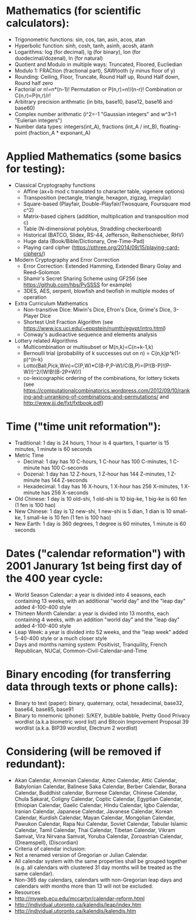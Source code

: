 # Mathematics (for scientific calculators):
* Trigonometric functions: sin, cos, tan, asin, acos, atan
* Hyperbolic function: sinh, cosh, tanh, asinh, acosh, atanh
* Logarithms: log (for decimal), lg (for binary), lon (for duodecimal/dozenal), ln (for natural)
* Quotient and Modulo in multiple ways: Truncated, Floored, Eucliedian
* Modulo 1: FRACtion (fractional part), SAWtooth (y minus floor of y)
* Rounding: Ceiling, Floor, Truncate, Round Half up, Round Half down, Round half zero
* Factorial or n!=n*(n-1)! Permutation or P(n,r)=n!/(n-r)! Combination or C(n,r)=P(n,r)/r!
* Arbitrary precision arithmatic (in bits, base10, base12, base16 and base60)
* Complex number arithmatic (i^2=-1 "Gaussian integers" and w^3=1 "Eulerian integers")
* Number data types: integers(int_A), fractions (int_A / int_B), floating-point (fraction_A * exponant_A)

# Applied Mathematics (some basics for testing):
* Classical Cryptography functions
    * Affine (ax+b mod c translated to character table, vigenere options)
    * Transposition (rectangle, triangle, hexagon, zigzag, irregular)
    * Square-based (Playfair, Double-Playfair/Twosquare, Foursquare mod c^2)
    * Matrix-based ciphers (addition, multiplication and transposition mod c)
    * Table (N-dimensional polybius, Straddling checkerboard)
    * Historical (BATCO, Slidex, RS-44, Jefferson, Reihenschieber, RHV)
    * Huge data (Book/Bible/Dictionary, One-Time-Pad) 
    * Playing card cipher (https://pthree.org/2014/09/15/playing-card-ciphers/)
* Modern Cryptography and Error Correction
    * Error Correction: Extended Hamming, Extended Binary Golay and Reed–Solomon
    * Shamir's Secret Sharing Scheme using GF256 (see https://github.com/hbs/PySSSS for example)
    * 3DES, AES, serpent, blowfish and twofish in multiple modes of operation
* Extra Curriculum Mathematics
    * Non-transitive Dice: Miwin's Dice, Efron's Dice, Grime's Dice, 3-Player Dice
    * Shortest Unit Fraction Algorithm (see https://www.ics.uci.edu/~eppstein/numth/egypt/intro.html)
    * Conway's audioactive sequence and elements analysis
* Lottery related Algorithms
    * Multicombination or multisubset or M(n,k)=C(n+k-1,k)
    * Bernoulli trial (probability of k successes out on n) = C(n,k)*p^k*(1-p)^(n-k)
    * Lotto(Ball,Pick,Win)=C(P,W)*C(B-P,P-W)/C(B,P)=(P!(B-P)!(P-W)!)^2/(W!B!(B-2P+W)!)
    * co-lexicographic ordering of the combinations, for lottery tickets (see https://computationalcombinatorics.wordpress.com/2012/09/10/ranking-and-unranking-of-combinations-and-permutations/ and http://www.jjj.de/fxt/fxtbook.pdf)

# Time ("time unit reformation"):
* Traditional: 1 day is 24 hours, 1 hour is 4 quarters, 1 quarter is 15 minutes, 1 minute is 60 seconds
* Metric Time
    * Decimal: 1 day has 10 C-hours, 1 C-hour has 100 C-minutes, 1 C-minute has 100 C-seconds
    * Dozenal: 1 day has 12 Z-hours, 1 Z-hour has 144 Z-minutes, 1 Z-minute has 144 Z-seconds
    * Hexadecimal: 1 day has 16 X-hours, 1 X-hour has 256 X-minutes, 1 X-minute has 256 X-seconds
* Old Chinese: 1 day is 10 old-shi, 1 old-shi is 10 big-ke, 1 big-ke is 60 fen (1 fen is 100 hao) 
* New Chinese: 1 day is 12 new-shi, 1 new-shi is 5 dian, 1 dian is 10 small-ke, 1 small-ke is 10 fen (1 fen is 100 hao)
* New Earth: 1 day is 360 degrees, 1 degree is 60 minutes, 1 minute is 60 seconds

# Dates ("calendar reformation") with 2001 Janurary 1st being first day of the 400 year cycle:
* World Season Calendar: a year is divided into 4 seasons, each containing 13 weeks, with an additional "world day" and the "leap day" added 4-100-400 style
* Thirteen Month Calendar: a year is divided into 13 months, each containing 4 weeks, with an addition "world day" and the "leap day" added 4-100-400 style
* Leap Week: a year is divided into 52 weeks, and the "leap week" added 5-40-400 style or a much closer style
* Days and months naming system: Positivist, Tranquility, French Republican, NUCal, Common-Civil-Calendar-and-Time

# Binary encoding (for transferring data through texts or phone calls):
* Binary to text (paper): binary, quaternary, octal, hexadecimal, base32, base64, base85, base91
* Binary to mnemonic (phone): S/KEY, bubble babble, Pretty Good Privacy wordlist (a.k.a biometric word list) and Bitcoin Improvement Proposal 39 wordlist (a.k.a. BIP39 wordlist, Electrum 2 wordlist)

# Considering (will be removed if redundant):
* Akan Calendar, Armenian Calendar, Aztec Calendar, Attic Calendar, Babylonian Calendar, Balinese Saka Calendar, Berber Calendar, Borana Calendar, Buddhist calendar, Burmese Calendar, Chinese Calendar, Chula Sakarat, Coligny Calendar, Coptic Calendar, Egyptian Calendar, Ethiopian Calendar, Gaelic Calendar, Hindu Calendar, Igbo Calendar, Iranian Calendar, Japanese Calendar, Javanese Calendar, Korean Calendar, Kurdish Calendar, Mayan Calendar, Mongolian Calendar, Pawukon Calendar, Rapa Nui Calendar, Soviet Calendar, Tabular Islamic Calendar, Tamil Calendar, Thai Calendar, Tibetan Calendar, Vikram Samvat, Vira Nirvana Samvat, Yoruba Calendar, Zoroastrian Calendar, (Dreamspell), (Discordian)
* Criteria of calendar inclusion:
* Not a renamed version of Gregorian or Julian Calendar.
* All calendar system with the same properties shall be grouped together (e.g. all calendars with clustered 31 day months will be treated as the same calendar).
* Non-365 day calendars, calendars with non-Gregorian leap days and calendars with months more than 13 will not be excluded.
* Resources
* http://myweb.ecu.edu/mccartyr/calendar-reform.html
* http://individual.utoronto.ca/kalendis/leap/index.htm
* http://individual.utoronto.ca/kalendis/kalendis.htm